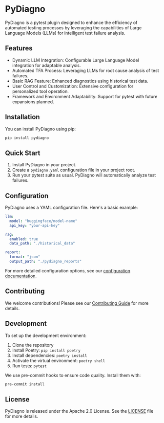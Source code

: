 # PyDiagno

PyDiagno is a pytest plugin designed to enhance the efficiency of automated testing processes by leveraging the capabilities of Large Language Models (LLMs) for intelligent test failure analysis.

## Features

- Dynamic LLM Integration: Configurable Large Language Model integration for adaptable analysis.
- Automated TFA Process: Leveraging LLMs for root cause analysis of test failures.
- Basic RAG Feature: Enhanced diagnostics using historical test data.
- User Control and Customization: Extensive configuration for personalized tool operation.
- Framework and Environment Adaptability: Support for pytest with future expansions planned.

## Installation

You can install PyDiagno using pip:

```bash
pip install pydiagno
```

## Quick Start

1. Install PyDiagno in your project.
2. Create a `pydiagno.yaml` configuration file in your project root.
3. Run your pytest suite as usual. PyDiagno will automatically analyze test failures.

## Configuration

PyDiagno uses a YAML configuration file. Here's a basic example:

```yaml
llm:
  model: "huggingface/model-name"
  api_key: "your-api-key"

rag:
  enabled: true
  data_path: "./historical_data"

report:
  format: "json"
  output_path: "./pydiagno_reports"
```

For more detailed configuration options, see our [configuration documentation](docs/configuration.md).

## Contributing

We welcome contributions! Please see our [Contributing Guide](CONTRIBUTING.md) for more details.

## Development

To set up the development environment:

1. Clone the repository
2. Install Poetry: `pip install poetry`
3. Install dependencies: `poetry install`
4. Activate the virtual environment: `poetry shell`
5. Run tests: `pytest`

We use pre-commit hooks to ensure code quality. Install them with:

```bash
pre-commit install
```

## License

PyDiagno is released under the Apache 2.0 License. See the [LICENSE](LICENSE) file for more details.